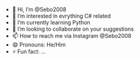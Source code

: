 - 👋 Hi, I’m @Sebo2008
- 👀 I’m interested in evrything C# related
- 🌱 I’m currently learning Python
- 💞️ I’m looking to collaborate on your suggestions
- 📫 How to reach me via Instagram @Sebo2008
- 😄 Pronouns: He/Him
- ⚡ Fun fact: ...

<!---
Sebo2008/Sebo2008 is a ✨ special ✨ repository because its `README.md` (this file) appears on your GitHub profile.
You can click the Preview link to take a look at your changes.
--->
